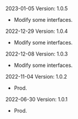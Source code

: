 2023-01-05 Version: 1.0.5
- Modify some interfaces.

2022-12-29 Version: 1.0.4
- Modify some interfaces.

2022-12-08 Version: 1.0.3
- Modify some interfaces.

2022-11-04 Version: 1.0.2
- Prod.

2022-06-30 Version: 1.0.1
- Prod.

